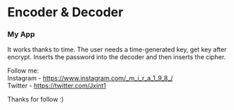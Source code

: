 # Encoder & Decoder
### My App

It works thanks to time.
The user needs a time-generated key, get key after encrypt.
Inserts the password into the decoder and then inserts the cipher.

Follow me:                                                  
Instagram - https://www.instagram.com/_m_i_r_a_1_9_8_/      
Twitter   - https://twitter.com/Jxint1

Thanks for follow :)
